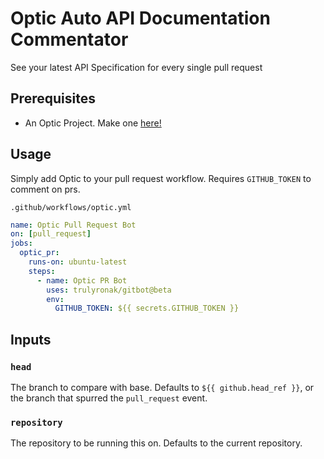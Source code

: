 # Optic Auto API Documentation Commentator

See your latest API Specification for every single pull request

## Prerequisites

- An Optic Project. Make one [here!](https://app.useoptic.com)

## Usage

Simply add Optic to your pull request workflow. Requires `GITHUB_TOKEN` to comment on prs.


`.github/workflows/optic.yml`

```yaml
name: Optic Pull Request Bot
on: [pull_request]
jobs:
  optic_pr:
    runs-on: ubuntu-latest
    steps:
      - name: Optic PR Bot
        uses: trulyronak/gitbot@beta
        env:
          GITHUB_TOKEN: ${{ secrets.GITHUB_TOKEN }}
```

## Inputs

### `head`

The branch to compare with base. Defaults to `${{ github.head_ref }}`, or the branch that spurred the `pull_request` event.

### `repository`

The repository to be running this on. Defaults to the current repository.